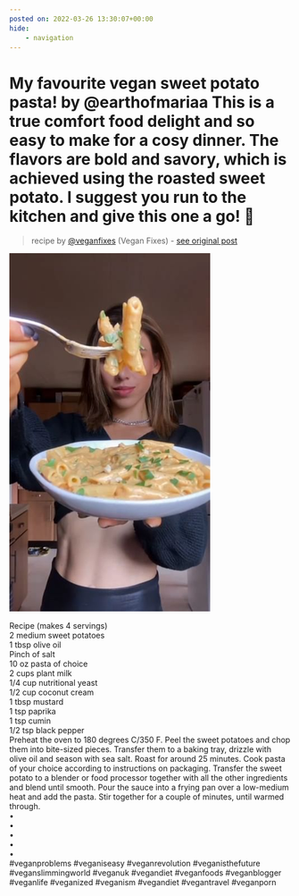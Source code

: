 ```yaml
---
posted on: 2022-03-26 13:30:07+00:00
hide:
    - navigation
---
```


# My favourite vegan sweet potato pasta! by @earthofmariaa This is a true comfort food delight and so easy to make for a cosy dinner. The flavors are bold and savory, which is achieved using the roasted sweet potato. I suggest you run to the kitchen and give this one a go! 🍝 

> recipe by [@veganfixes](https://www.instagram.com/veganfixes/) 
(Vegan Fixes) - [see original post](https://instagram.com/p/CbkZnGcpR2B)

![](../img/veganfixes_26-03-2022_1303.png)

  
Recipe (makes 4 servings)  
2 medium sweet potatoes  
1 tbsp olive oil  
Pinch of salt  
10 oz pasta of choice  
2 cups plant milk  
1/4 cup nutritional yeast  
1/2 cup coconut cream  
1 tbsp mustard  
1 tsp paprika  
1 tsp cumin  
1/2 tsp black pepper  
Preheat the oven to 180 degrees C/350 F. Peel the sweet potatoes and chop them into bite-sized pieces. Transfer them to a baking tray, drizzle with olive oil and season with sea salt. Roast for around 25 minutes. Cook pasta of your choice according to instructions on packaging. Transfer the sweet potato to a blender or food processor together with all the other ingredients and blend until smooth. Pour the sauce into a frying pan over a low-medium heat and add the pasta. Stir together for a couple of minutes, until warmed through.  
•  
•  
•  
•  
•  
\#veganproblems \#veganiseasy \#veganrevolution \#veganisthefuture \#veganslimmingworld \#veganuk \#vegandiet \#veganfoods \#veganblogger \#veganlife \#veganized \#veganism \#vegandiet \#vegantravel \#veganporn   